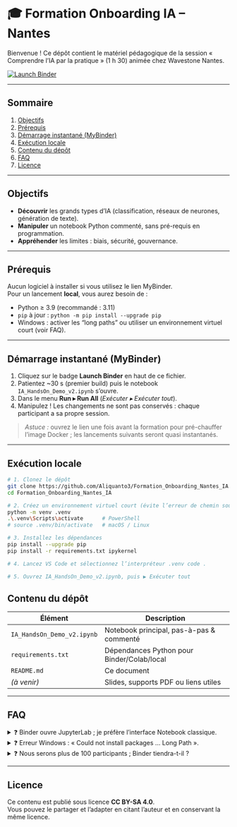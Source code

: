 # 🎓 Formation Onboarding IA – Nantes

Bienvenue ! Ce dépôt contient le matériel pédagogique de la session « Comprendre l’IA par la pratique » (1 h 30) animée chez Wavestone Nantes.

[![Launch Binder](https://mybinder.org/badge_logo.svg)](https://mybinder.org/v2/gh/Aliquanto3/Formation_Onboarding_Nantes_IA/HEAD?labpath=IA_HandsOn_Demo_v2.ipynb)

---

## Sommaire
1. [Objectifs](#objectifs)
2. [Prérequis](#prérequis)
3. [Démarrage instantané (MyBinder)](#démarrage-instantané-mybinder)
4. [Exécution locale](#exécution-locale)
5. [Contenu du dépôt](#contenu-du-dépôt)
6. [FAQ](#faq)
7. [Licence](#licence)

---

## Objectifs

- **Découvrir** les grands types d’IA (classification, réseaux de neurones, génération de texte).  
- **Manipuler** un notebook Python commenté, sans pré-requis en programmation.  
- **Appréhender** les limites : biais, sécurité, gouvernance.  

---

## Prérequis

Aucun logiciel à installer si vous utilisez le lien MyBinder.  
Pour un lancement **local**, vous aurez besoin de :

- Python ≥ 3.9 (recommandé : 3.11)
- `pip` à jour : `python -m pip install --upgrade pip`
- Windows : activer les “long paths” ou utiliser un environnement virtuel court (voir FAQ).

---

## Démarrage instantané (MyBinder)

1. Cliquez sur le badge **Launch Binder** en haut de ce fichier.  
2. Patientez ~30 s (premier build) puis le notebook `IA_HandsOn_Demo_v2.ipynb` s’ouvre.  
3. Dans le menu **Run ▸ Run All** (*Exécuter ▸ Exécuter tout*).  
4. Manipulez ! Les changements ne sont pas conservés : chaque participant a sa propre session.

> *Astuce :* ouvrez le lien une fois avant la formation pour pré-chauffer l’image Docker ; les lancements suivants seront quasi instantanés.

---

## Exécution locale

```bash
# 1. Clonez le dépôt
git clone https://github.com/Aliquanto3/Formation_Onboarding_Nantes_IA.git
cd Formation_Onboarding_Nantes_IA

# 2. Créez un environnement virtuel court (évite l’erreur de chemin sous Windows)
python -m venv .venv
.\.venv\Scripts\activate      # PowerShell
# source .venv/bin/activate   # macOS / Linux

# 3. Installez les dépendances
pip install --upgrade pip
pip install -r requirements.txt ipykernel

# 4. Lancez VS Code et sélectionnez l’interpréteur .venv code .

# 5. Ouvrez IA_HandsOn_Demo_v2.ipynb, puis ▶ Exécuter tout
```

## Contenu du dépôt

| Élément                       | Description                                             |
|-------------------------------|---------------------------------------------------------|
| `IA_HandsOn_Demo_v2.ipynb`    | Notebook principal, pas-à-pas & commenté               |
| `requirements.txt`            | Dépendances Python pour Binder/Colab/local             |
| `README.md`                   | Ce document                                            |
| *(à venir)*                   | Slides, supports PDF ou liens utiles                   |

---

## FAQ

<details>
<summary>❓ Binder ouvre JupyterLab ; je préfère l’interface Notebook classique.</summary>

Remplacez `labpath=` par `filepath=` dans l’URL&nbsp;: https://mybinder.org/v2/gh/Aliquanto3/Formation_Onboarding_Nantes_IA/HEAD?labpath=IA_HandsOn_Demo.ipynb

</details>

<details>
<summary>❓ Erreur Windows : « Could not install packages … Long Path ». </summary>

Activez les chemins longs (gpedit ou Regedit) **ou** utilisez l’environnement virtuel `.venv` décrit ci-dessus.
</details>

<details>
<summary>❓ Nous serons plus de 100 participants ; Binder tiendra-t-il ? </summary>

La limite communautaire est 100 pods simultanés par dépôt. Clonez ce repo sous un autre nom et partagez deux liens, ou demandez un quota temporaire sur <https://discourse.jupyter.org>.
</details>

---

## Licence

Ce contenu est publié sous licence **CC BY-SA 4.0**.  
Vous pouvez le partager et l’adapter en citant l’auteur et en conservant la même licence.


